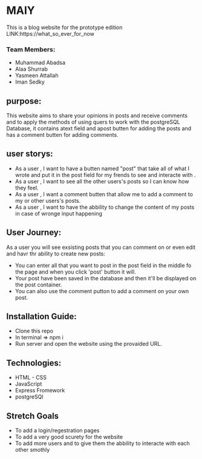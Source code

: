 # MAIY
This is a blog website
for the prototype edition LINK:https://what_so_ever_for_now

### Team Members: 
- Muhammad Abadsa
- Alaa Shurrab
- Yasmeen Attallah
- Iman Sedky

## purpose:
This website aims to share your opinions in posts and receive comments and to apply the methods of using quers to work with the postgreSQL Database, it contains atext field and apost butten for adding the posts and has a comment butten for adding comments.

## user storys:
- As a user , I want to have a butten named "post" that take all of what I wrote and put it in the post field for my frends to see and interacte with .
- As a user , I want to see all the other users's posts so I can know how they feel.
- As a user , I want a comment butten that allow me to add a comment to my or other users's posts.
- As a user , I want to have the abbility to change the content of my posts in case of wronge input happening 

## User Journey:
 As a user you will see exsisting posts that you can comment on or even edit and havr thr ability to create new posts:
  - You can enter all that you want to post in the post field in the middle fo the page and when you click 'post' button it will.
  - Your post have been saved in the database and then it'll be displayed on the post container.
  - You can also use the comment putton to add a comment on your own post.

## Installation Guide:
- Clone this repo
- In terminal => npm i
- Run server and open the website using the provaided URL.

## Technologies:
- HTML - CSS 
- JavaScript
- Express Fromework
- postgreSQl

## Stretch Goals
- To add a login/regestration  pages 
- To add a very good scurety for the website
- To add more users and to give them the abbility to interacte with each other smothly 